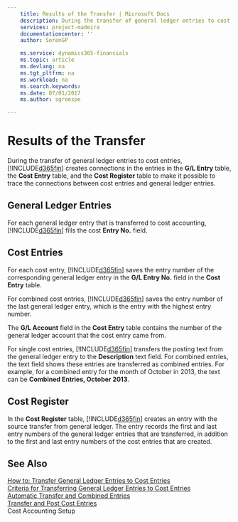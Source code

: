 ```yaml
---
    title: Results of the Transfer | Microsoft Docs
    description: During the transfer of general ledger entries to cost entries, [!INCLUDE[d365fin](../../includes/d365fin_md.md)] creates connections in the entries in the **G/L Entry** table, the **Cost Entry** table, and the **Cost Register** table to make it possible to trace the connections between cost entries and general ledger entries.
    services: project-madeira
    documentationcenter: ''
    author: SorenGP

    ms.service: dynamics365-financials
    ms.topic: article
    ms.devlang: na
    ms.tgt_pltfrm: na
    ms.workload: na
    ms.search.keywords:
    ms.date: 07/01/2017
    ms.author: sgroespe

---
```

# Results of the Transfer
During the transfer of general ledger entries to cost entries, [!INCLUDE[d365fin](../../includes/d365fin_md.md)] creates connections in the entries in the **G/L Entry** table, the **Cost Entry** table, and the **Cost Register** table to make it possible to trace the connections between cost entries and general ledger entries.  
  
## General Ledger Entries  
 For each general ledger entry that is transferred to cost accounting, [!INCLUDE[d365fin](../../includes/d365fin_md.md)] fills the cost **Entry No.** field.  
  
## Cost Entries  
 For each cost entry, [!INCLUDE[d365fin](../../includes/d365fin_md.md)] saves the entry number of the corresponding general ledger entry in the **G/L Entry No.** field in the **Cost Entry** table.  
  
 For combined cost entries, [!INCLUDE[d365fin](../../includes/d365fin_md.md)] saves the entry number of the last general ledger entry, which is the entry with the highest entry number.  
  
 The **G/L Account** field in the **Cost Entry** table contains the number of the general ledger account that the cost entry came from.  
  
 For single cost entries, [!INCLUDE[d365fin](../../includes/d365fin_md.md)] transfers the posting text from the general ledger entry to the **Description** text field. For combined entries, the text field shows these entries are transferred as combined entries. For example, for a combined entry for the month of October in 2013, the text can be **Combined Entries, October 2013**.  
  
## Cost Register  
 In the **Cost Register** table, [!INCLUDE[d365fin](../../includes/d365fin_md.md)] creates an entry with the source transfer from general ledger. The entry records the first and last entry numbers of the general ledger entries that are transferred, in addition to the first and last entry numbers of the cost entries that are created.  
  
## See Also  
 [How to: Transfer General Ledger Entries to Cost Entries](../how-to-transfer-general-ledger-entries-to-cost-entries.md)   
 [Criteria for Transferring General Ledger Entries to Cost Entries](../criteria-for-transferring-general-ledger-entries-to-cost-entries.md)   
 [Automatic Transfer and Combined Entries](../automatic-transfer-and-combined-entries.md)   
 [Transfer and Post Cost Entries](../transfer-and-post-cost-entries.md)   
 Cost Accounting Setup